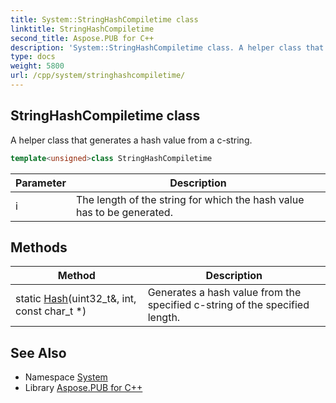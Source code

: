 ```yaml
---
title: System::StringHashCompiletime class
linktitle: StringHashCompiletime
second_title: Aspose.PUB for C++
description: 'System::StringHashCompiletime class. A helper class that generates a hash value from a c-string in C++.'
type: docs
weight: 5800
url: /cpp/system/stringhashcompiletime/
---
```

## StringHashCompiletime class


A helper class that generates a hash value from a c-string.

```cpp
template<unsigned>class StringHashCompiletime
```


| Parameter | Description |
| --- | --- |
| i | The length of the string for which the hash value has to be generated. |
## Methods

| Method | Description |
| --- | --- |
| static [Hash](./hash/)(uint32_t\&, int, const char_t *) | Generates a hash value from the specified c-string of the specified length. |

## See Also

* Namespace [System](../)
* Library [Aspose.PUB for C++](../../)
